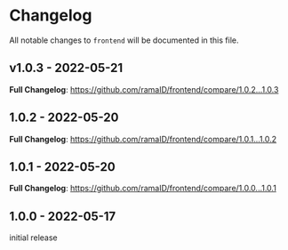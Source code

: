 # Changelog

All notable changes to `frontend` will be documented in this file.

## v1.0.3 - 2022-05-21

**Full Changelog**: https://github.com/ramaID/frontend/compare/1.0.2...1.0.3

## 1.0.2 - 2022-05-20

**Full Changelog**: https://github.com/ramaID/frontend/compare/1.0.1...1.0.2

## 1.0.1 - 2022-05-20

**Full Changelog**: https://github.com/ramaID/frontend/compare/1.0.0...1.0.1

## 1.0.0 - 2022-05-17

initial release
